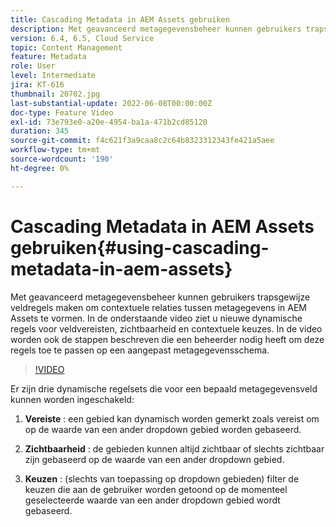 ```yaml
---
title: Cascading Metadata in AEM Assets gebruiken
description: Met geavanceerd metagegevensbeheer kunnen gebruikers trapsgewijze veldregels maken om contextuele relaties tussen metagegevens in AEM Assets te vormen. In de onderstaande video ziet u nieuwe dynamische regels voor veldvereisten, zichtbaarheid en contextuele keuzes. In de video worden ook de stappen beschreven die een beheerder nodig heeft om deze regels toe te passen op een aangepast metagegevensschema.
version: 6.4, 6.5, Cloud Service
topic: Content Management
feature: Metadata
role: User
level: Intermediate
jira: KT-616
thumbnail: 20702.jpg
last-substantial-update: 2022-06-08T00:00:00Z
doc-type: Feature Video
exl-id: 73e793e0-a20e-4954-ba1a-471b2cd85120
duration: 345
source-git-commit: f4c621f3a9caa8c2c64b8323312343fe421a5aee
workflow-type: tm+mt
source-wordcount: '190'
ht-degree: 0%

---
```


# Cascading Metadata in AEM Assets gebruiken{#using-cascading-metadata-in-aem-assets}

Met geavanceerd metagegevensbeheer kunnen gebruikers trapsgewijze veldregels maken om contextuele relaties tussen metagegevens in AEM Assets te vormen. In de onderstaande video ziet u nieuwe dynamische regels voor veldvereisten, zichtbaarheid en contextuele keuzes. In de video worden ook de stappen beschreven die een beheerder nodig heeft om deze regels toe te passen op een aangepast metagegevensschema.

>[!VIDEO](https://video.tv.adobe.com/v/20702?quality=12&learn=on)

Er zijn drie dynamische regelsets die voor een bepaald metagegevensveld kunnen worden ingeschakeld:

1. **Vereiste** : een gebied kan dynamisch worden gemerkt zoals vereist om op de waarde van een ander dropdown gebied worden gebaseerd.

2. **Zichtbaarheid** : de gebieden kunnen altijd zichtbaar of slechts zichtbaar zijn gebaseerd op de waarde van een ander dropdown gebied.

3. **Keuzen** : (slechts van toepassing op dropdown gebieden) filter de keuzen die aan de gebruiker worden getoond op de momenteel geselecteerde waarde van een ander dropdown gebied wordt gebaseerd.
